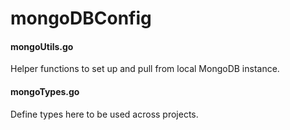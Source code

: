 # mongoDBConfig
#### mongoUtils.go
Helper functions to set up and pull from local MongoDB instance.
#### mongoTypes.go
Define types here to be used across projects.
